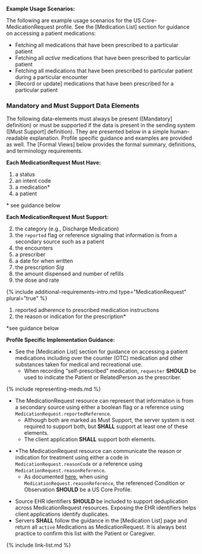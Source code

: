 
**Example Usage Scenarios:**

The following are example usage scenarios for the US Core-MedicationRequest
profile. See the [Medication List] section for guidance on accessing a patient medications:

-   Fetching all medications that have been prescribed to a particular patient
-   Fetching all *active* medications that have been prescribed to  particular patient
-   Fetching all medications that have been prescribed to particular patient during a particular encounter
-  [Record or update]  medications that have been prescribed for a particular
    patient

### Mandatory and Must Support Data Elements


The following data-elements must always be present ([Mandatory] definition) or must be supported if the data is present in the sending system ([Must Support] definition). They are presented below in a simple human-readable explanation.  Profile specific guidance and examples are provided as well.  The [Formal Views] below provides the  formal summary, definitions, and  terminology requirements.  

**Each MedicationRequest Must Have:**

1.  a status
1.  an intent code
1.  a medication*
1.  a patient


\* see guidance below

**Each MedicationRequest Must Support:**


2. the category  (e.g., Discharge Medication)
3. the `reported` flag  or reference signaling that information is from a secondary source such as a patient
4. the encounters
5. a prescriber
6. a date for when written
7. the prescription *Sig*
8. the amount dispensed and number of refills
9. the dose and rate

{% include additional-requirements-intro.md type="MedicationRequest" plural="true" %}

1. <span class="bg-success" markdown="1">reported adherence to prescribed medication instructions</span><!-- new-content -->
1. the reason or indication for the prescription*

\*see guidance below


**Profile Specific Implementation Guidance:**

* See the [Medication List] section for guidance on accessing a patient medications including over the counter (OTC) medication and other substances taken for medical and recreational use.
  * When recording “self-prescribed” medication, `requester` **SHOULD** be used to indicate the Patient or RelatedPerson as the prescriber.

{% include representing-meds.md %}

* The MedicationRequest resource can represent that information is from a secondary source using either a boolean flag or a reference using `MedicationRequest.reportedReference`.
   *  Although both are marked as Must Support, the server system is not required to support both, but **SHALL** support at least one of these elements.
   *  The client application **SHALL** support both elements.

- \*The MedicationRequest resource can communicate the reason or indication for treatment using either a code in `MedicationRequest.reasonCode` or a reference using `MedicationRequest.reasonReference`.
  - As documented [here](general-guidance.html#referencing-us-core-profiles), when using  `MedicationRequest.reasonReference`, the referenced Condition or Observation **SHOULD** be a US Core Profile.
  
* Source EHR identifiers **SHOULD** be included to support deduplication across MedicationRequest resources. Exposing the EHR identifiers helps client applications identify duplicates.
* Servers **SHALL** follow the guidance in the [Medication List] page  and return all `active` Medications as MedicationRequest. It is always best practice to confirm this list with the Patient or Caregiver.

{% include link-list.md %}
